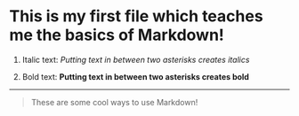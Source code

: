 # This is my first file which teaches me the basics of Markdown!

1. Italic text:
*Putting text in between two asterisks creates italics*

2. Bold text:
**Putting text in between two asterisks creates bold**

---

> These are some cool ways to use Markdown!
